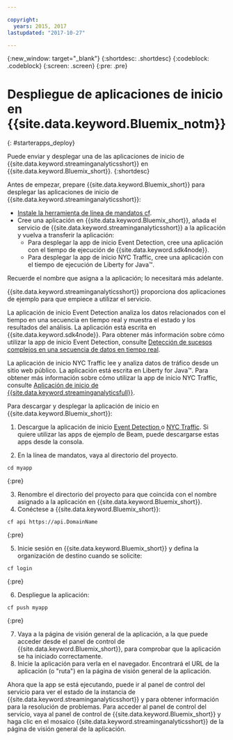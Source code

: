 ```yaml
---

copyright:
  years: 2015, 2017
lastupdated: "2017-10-27"

---
```


<!-- Attribute definitions -->
{:new_window: target="_blank"}
{:shortdesc: .shortdesc}
{:codeblock: .codeblock}
{:screen: .screen}
{:pre: .pre}

# Despliegue de aplicaciones de inicio en {{site.data.keyword.Bluemix_notm}}
{: #starterapps_deploy}

Puede enviar y desplegar una de las aplicaciones de inicio de {{site.data.keyword.streaminganalyticsshort}} en {{site.data.keyword.Bluemix_short}}.
{:shortdesc}

Antes de empezar, prepare {{site.data.keyword.Bluemix_short}} para desplegar las aplicaciones de inicio de {{site.data.keyword.streaminganalyticsshort}}:

* [Instale la herramienta de línea de mandatos cf](https://github.com/cloudfoundry/cli/releases).
* Cree una aplicación en {{site.data.keyword.Bluemix_short}}, añada el servicio de {{site.data.keyword.streaminganalyticsshort}} a la aplicación y vuelva a transferir la aplicación:
	* Para desplegar la app de inicio Event Detection, cree una aplicación con el tiempo de ejecución de {{site.data.keyword.sdk4node}}.
	* Para desplegar la app de inicio NYC Traffic, cree una aplicación con el tiempo de ejecución de Liberty for Java™.

Recuerde el nombre que asigna a la aplicación; lo necesitará más adelante.

{{site.data.keyword.streaminganalyticsshort}} proporciona dos aplicaciones de ejemplo para que empiece a utilizar el servicio.

La aplicación de inicio Event Detection analiza los datos relacionados con el tiempo en una secuencia en tiempo real y muestra el estado y los resultados del análisis. La aplicación está escrita en {{site.data.keyword.sdk4node}}. Para obtener más información sobre cómo utilizar la app de inicio Event Detection, consulte [Detección de sucesos complejos en una secuencia de datos en tiempo real](https://www.ibm.com/developerworks/library/ba-bluemix-detect-complex-events-from-data-stream-trs/index.html).

La aplicación de inicio NYC Traffic lee y analiza datos de tráfico desde un sitio web público. La aplicación está escrita en Liberty for Java™. Para obtener más información sobre cómo utilizar la app de inicio NYC Traffic, consulte [Aplicación de inicio de {{site.data.keyword.streaminganalyticsfull}}](https://developer.ibm.com/streamsdev/docs/bluemix-streaming-analytics-starter-application/).

Para descargar y desplegar la aplicación de inicio en {{site.data.keyword.Bluemix_short}}:

1. Descargue la aplicación de inicio [Event Detection ](https://streams-github-samples.mybluemix.net/?get=QuickStart/EventDetection) o [NYC Traffic](https://streams-github-samples.mybluemix.net/?get=QuickStart/NYCTraffic). Si quiere utilizar las apps de ejemplo de Beam, puede descargarse estas apps desde la consola.

2. En la línea de mandatos, vaya al directorio del proyecto.
  <pre><code>cd myapp</code></pre>
  {:pre}

3. Renombre el directorio del proyecto para que coincida con el nombre asignado a la aplicación en {{site.data.keyword.Bluemix_short}}.
4. Conéctese a {{site.data.keyword.Bluemix_short}}:
  <pre><code>cf api https://api.DomainName</code></pre>
  {:pre}

5. Inicie sesión en {{site.data.keyword.Bluemix_short}} y defina la organización de destino cuando se solicite:
  <pre><code>cf login</code></pre>
  {:pre}

6. Despliegue la aplicación:
  <pre><code>cf push myapp</code></pre>
  {:pre}

7. Vaya a la página de visión general de la aplicación, a la que puede acceder desde el panel de control de {{site.data.keyword.Bluemix_short}}, para comprobar que la aplicación se ha iniciado correctamente.
8. Inicie la aplicación para verla en el navegador. Encontrará el URL de la aplicación (o "ruta") en la página de visión general de la aplicación.

Ahora que la app se está ejecutando, puede ir al panel de control del servicio para ver el estado de la instancia de {{site.data.keyword.streaminganalyticsshort}} y para obtener información para la resolución de problemas. Para acceder al panel de control del servicio, vaya al panel de control de {{site.data.keyword.Bluemix_short}} y haga clic en el mosaico {{site.data.keyword.streaminganalyticsshort}} de la página de visión general de la aplicación.
